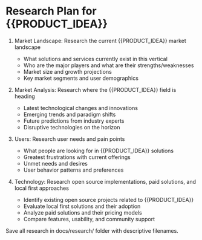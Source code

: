# Research Plan for {{PRODUCT_IDEA}}

1. Market Landscape: Research the current {{PRODUCT_IDEA}} market landscape
   - What solutions and services currently exist in this vertical
   - Who are the major players and what are their strengths/weaknesses
   - Market size and growth projections
   - Key market segments and user demographics

2. Market Analysis: Research where the {{PRODUCT_IDEA}} field is heading
   - Latest technological changes and innovations
   - Emerging trends and paradigm shifts
   - Future predictions from industry experts
   - Disruptive technologies on the horizon

3. Users: Research user needs and pain points
   - What people are looking for in {{PRODUCT_IDEA}} solutions
   - Greatest frustrations with current offerings
   - Unmet needs and desires
   - User behavior patterns and preferences

4. Technology: Research open source implementations, paid solutions, and local first approaches
   - Identify existing open source projects related to {{PRODUCT_IDEA}}
   - Evaluate local first solutions and their adoption
   - Analyze paid solutions and their pricing models
   - Compare features, usability, and community support

Save all research in docs/research/ folder with descriptive filenames.